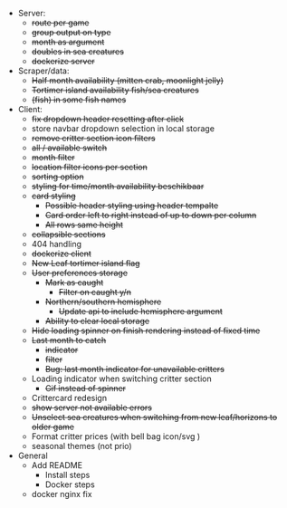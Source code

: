 - Server:
    - ~~route per game~~
    - ~~group output on type~~
    - ~~month as argument~~
    - ~~doubles in sea creatures~~
    - ~~dockerize server~~
- Scraper/data:
    - ~~Half month availability (mitten crab, moonlight jelly)~~
    - ~~Tortimer island availability fish/sea creatures~~
    - ~~(fish) in some fish names~~
- Client:
    - ~~fix dropdown header resetting after click~~
    - store navbar dropdown selection in local storage
    - ~~remove critter section icon filters~~
    - ~~all / available switch~~
    - ~~month filter~~
    - ~~location filter icons per section~~
    - ~~sorting option~~
    - ~~styling for time/month availability beschikbaar~~
    - ~~card styling~~
        - ~~Possible header styling using header tempalte~~
        - ~~Card order left to right instead of up to down per column~~
        - ~~All rows same height~~
    - ~~collapsible sections~~
    - 404 handling
    - ~~dockerize client~~
    - ~~New Leaf tortimer island flag~~
    - ~~User preferences storage~~
        - ~~Mark as caught~~
            - ~~Filter on caught y/n~~
        - ~~Northern/southern hemisphere~~
            - ~~Update api to include hemisphere argument~~
        - ~~Ability to clear local storage~~
    - ~~Hide loading spinner on finish rendering instead of fixed time~~
    - ~~Last month to catch~~
        - ~~indicator~~
        - ~~filter~~
        - ~~Bug: last month indicator for unavailable critters~~
    - Loading indicator when switching critter section
        - ~~Gif instead of spinner~~
    - Crittercard redesign
    - ~~show server not available errors~~
    - ~~Unselect sea creatures when switching from new leaf/horizons to older game~~
    - Format critter prices (with bell bag icon/svg  )
    - seasonal themes (not prio)
- General
    - Add README
        - Install steps
        - Docker steps
    - docker nginx fix
    